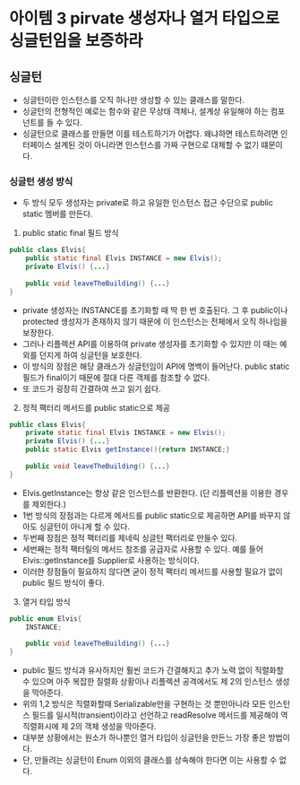 # 아이템 3 pirvate 생성자나 열거 타입으로 싱글턴임을 보증하라
## 싱글턴
* 싱글턴이란 인스턴스를 오직 하나만 생성할 수 있는 클래스를 말한다.
* 싱글턴의 전형적인 예로는 함수와 같은 무상태 객체나, 설계상 유일해야 하는 컴포넌트를 들 수 있다.
* 싱글턴으로 클래스를 만들면 이를 테스트하기가 어렵다. 왜냐하면 테스트하려면 인터페이스 설계된 것이 아니라면 인스턴스를 가짜 구현으로 대체할 수 없기 떄문이다.
### 싱글턴 생성 방식
* 두 방식 모두 생성자는 private로 하고 유일한 인스턴스 접근 수단으로 public static 멤버를 만든다.
1. public static final 필드 방식
```java
public class Elvis{
    public static final Elvis INSTANCE = new Elvis();
    private Elvis() {...}
    
    public void leaveTheBuilding() {...}
}
```
* private 생성자는 INSTANCE를 초기화할 때 딱 한 번 호출된다. 그 후 public이나 protected 생성자가 존재하지 않기 때문에 이 인스턴스는 전체에서 오직 하나임을 보장한다.
* 그러나 리플렉션 API를 이용하여 private 생성자를 초기화할 수 있지만 이 때는 예외를 던지게 하여 싱글턴을 보호한다.
* 이 방식의 장점은 해당 클래스가 싱글턴임이 API에 명백이 들어난다. public static 필드가 final이기 때문에 절대 다른 객체를 참조할 수 없다. 
* 또 코드가 굉장히 간결하여 쓰고 읽기 쉽다.
2. 정적 팩터리 메서드를 public static으로 제공
```java
public class Elvis{
    private static final Elvis INSTANCE = new Elvis();
    private Elvis() {...}
    public static Elvis getInstance(){return INSTANCE;}
    
    public void leaveTheBuilding() {...}
}
```
* Elvis.getInstance는 항상 같은 인스턴스를 반환한다. (단 리플렉션을 이용한 경우를 제외한다.)
* 1번 방식의 장점과는 다르게 메서드를 public static으로 제공하면 API를 바꾸지 않아도 싱글턴이 아니게 할 수 있다. 
* 두번째 장점은 정적 팩터리를 제네릭 싱글턴 팩터리로 만들수 있다.
* 세번째는 정적 팩터릴의 메서드 참조를 공급자로 사용할 수 있다. 예를 들어 Elvis::getInstance를 Supplier<Elvis>로 사용하는 방식이다.
* 이러한 장점들이 필요하지 않다면 굳이 정적 팩터리 메서드를 사용할 필요가 없이 public 필드 방식이 좋다.
3. 열거 타입 방식
```java
public enum Elvis{
    INSTANCE;
    
    public void leaveTheBuilding() {...}
}
```
* public 필드 방식과 유사하지만 훨씬 코드가 간결해지고 추가 노력 없이 직렬화할 수 있으며 아주 복잡한 질렬화 상황이나 리플렉션 공격에서도 제 2의 인스턴스 생성을 막아준다.
* 위의 1,2 방식은 직렬화할때 Serializable만을 구현하는 것 뿐만아니라 모든 인스턴스 필드를 일시적(transient)이라고 선언하고 readResolve 메서드를 제공해야 역직렬화시에 제 2의 객체 생성을 막아준다.
* 대부분 상황에서는 원소가 하나뿐인 열거 타입이 싱글턴을 만든느 가장 좋은 방법이다.
* 단, 만들려는 싱글턴이 Enum 이외의 클래스를 상속해야 한다면 이는 사용할 수 없다.
